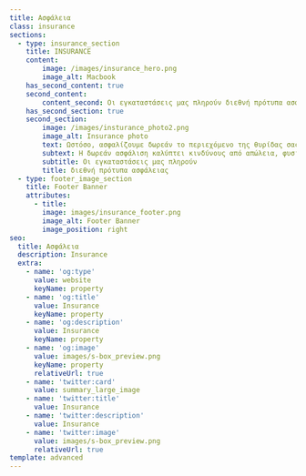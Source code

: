 ```yaml
---
title: Ασφάλεια
class: insurance
sections:
  - type: insurance_section
    title: INSURANCE
    content: 
        image: /images/insurance_hero.png
        image_alt: Macbook
    has_second_content: true
    second_content:
        content_second: Οι εγκαταστάσεις μας πληρούν διεθνή πρότυπα ασφάλειας έναντι όλων των κινδύνων από φυσικά φαινόμενα όπως σεισμό, φωτιά, πλημμύρα και φυλάσσονται τόσο με ηλεκτρονικά συστήματα όσο και μέσω 24ωρης, φυσικής φύλαξης.
    has_second_section: true
    second_section:
        image: /images/insturance_photo2.png
        image_alt: Insurance photo
        text: Ωστόσο, ασφαλίζουμε δωρεάν το περιεχόμενο της θυρίδας σας μέχρι 5.000 € σε συνεργασία με έναν από τους μεγαλύτερους Ασφαλιστικούς Ομίλους διεθνώς.
        subtext: Η δωρεάν ασφάλιση καλύπτει κινδύνους από απώλεια, φυσικά φαινόμενα, φθορά, ακόμα και η κλοπή με παραβίαση, διάρρηξη.
        subtitle: Οι εγκαταστάσεις μας πληρούν
        title: διεθνή πρότυπα ασφάλειας
  - type: footer_image_section
    title: Footer Banner
    attributes:
      - title: 
        image: images/insurance_footer.png
        image_alt: Footer Banner 
        image_position: right
seo:
  title: Ασφάλεια
  description: Insurance
  extra:
    - name: 'og:type'
      value: website
      keyName: property
    - name: 'og:title'
      value: Insurance
      keyName: property
    - name: 'og:description'
      value: Insurance
      keyName: property
    - name: 'og:image'
      value: images/s-box_preview.png
      keyName: property
      relativeUrl: true
    - name: 'twitter:card'
      value: summary_large_image
    - name: 'twitter:title'
      value: Insurance
    - name: 'twitter:description'
      value: Insurance
    - name: 'twitter:image'
      value: images/s-box_preview.png
      relativeUrl: true
template: advanced
---
```

